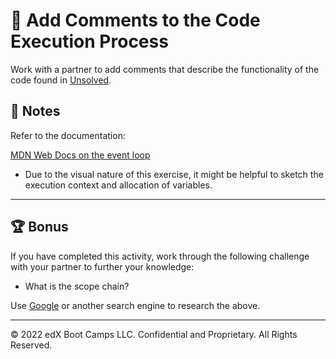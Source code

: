 # 📐 Add Comments to the Code Execution Process

Work with a partner to add comments that describe the functionality of the code found in [Unsolved](Unsolved).

## 📝 Notes

Refer to the documentation: 

[MDN Web Docs on the event loop](https://developer.mozilla.org/en-US/docs/Web/JavaScript/EventLoop)

* Due to the visual nature of this exercise, it might be helpful to sketch the execution context and allocation of variables.

---

## 🏆 Bonus

If you have completed this activity, work through the following challenge with your partner to further your knowledge:

* What is the scope chain? 

Use [Google](https://www.google.com) or another search engine to research the above.

---
© 2022 edX Boot Camps LLC. Confidential and Proprietary. All Rights Reserved.